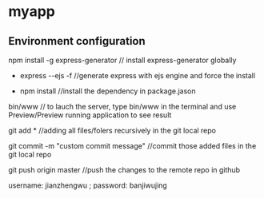 # myapp 

## Environment configuration
npm install -g express-generator 
// install express-generator globally 

* express --ejs -f 
//generate express with ejs engine and force the install

* npm install 
//install the dependency in package.jason

bin/www
// to lauch the server, type bin/www in the terminal and use Preview/Preview running application to see result

git add * 
//adding all files/folers recursively in the git local repo

git commit -m "custom commit message" 
//commit those added files in the git local repo

git push origin master 
//push the changes to the remote repo in github 

username: jianzhengwu  ; password: banjiwujing
